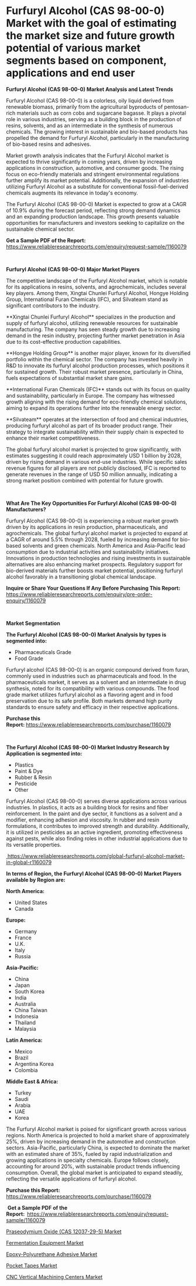 <p><h1>Furfuryl Alcohol (CAS 98-00-0) Market with the goal of estimating the market size and future growth potential of various market segments based on component, applications and end user</h1></p><p><strong>Furfuryl Alcohol (CAS 98-00-0) Market Analysis and Latest Trends</strong></p>
<p><p>Furfuryl Alcohol (CAS 98-00-0) is a colorless, oily liquid derived from renewable biomass, primarily from the agricultural byproducts of pentosan-rich materials such as corn cobs and sugarcane bagasse. It plays a pivotal role in various industries, serving as a building block in the production of resins, solvents, and as an intermediate in the synthesis of numerous chemicals. The growing interest in sustainable and bio-based products has propelled the demand for Furfuryl Alcohol, particularly in the manufacturing of bio-based resins and adhesives.</p><p>Market growth analysis indicates that the Furfuryl Alcohol market is expected to thrive significantly in coming years, driven by increasing applications in construction, automotive, and consumer goods. The rising focus on eco-friendly materials and stringent environmental regulations further amplify its market potential. Additionally, the expansion of industries utilizing Furfuryl Alcohol as a substitute for conventional fossil-fuel-derived chemicals augments its relevance in today's economy. </p><p>The Furfuryl Alcohol (CAS 98-00-0) Market is expected to grow at a CAGR of 10.9% during the forecast period, reflecting strong demand dynamics and an expanding production landscape. This growth presents valuable opportunities for manufacturers and investors seeking to capitalize on the sustainable chemical sector.</p></p>
<p><strong>Get a Sample PDF of the Report:&nbsp;</strong> <a href="https://www.reliableresearchreports.com/enquiry/request-sample/1160079?utm_campaign=7&utm_medium=2&utm_source=Github&utm_content=ia&utm_term=17112024&utm_id=furfuryl-alcohol-cas-98-00-0">https://www.reliableresearchreports.com/enquiry/request-sample/1160079</a></p>
<p>&nbsp;</p>
<p><strong>Furfuryl Alcohol (CAS 98-00-0) Major Market Players</strong></p>
<p><p>The competitive landscape of the Furfuryl Alcohol market, which is notable for its applications in resins, solvents, and agrochemicals, includes several key players. Among them, Xingtai Chunlei Furfuryl Alcohol, Hongye Holding Group, International Furan Chemicals (IFC), and Silvateam stand as significant contributors to the industry.</p><p>**Xingtai Chunlei Furfuryl Alcohol** specializes in the production and supply of furfuryl alcohol, utilizing renewable resources for sustainable manufacturing. The company has seen steady growth due to increasing demand in the resin industry, projecting further market penetration in Asia due to its cost-effective production capabilities.</p><p>**Hongye Holding Group** is another major player, known for its diversified portfolio within the chemical sector. The company has invested heavily in R&D to innovate its furfuryl alcohol production processes, which positions it for sustained growth. Their robust market presence, particularly in China, fuels expectations of substantial market share gains.</p><p>**International Furan Chemicals (IFC)** stands out with its focus on quality and sustainability, particularly in Europe. The company has witnessed growth aligning with the rising demand for eco-friendly chemical solutions, aiming to expand its operations further into the renewable energy sector.</p><p>**Silvateam** operates at the intersection of food and chemical industries, producing furfuryl alcohol as part of its broader product range. Their strategy to integrate sustainability within their supply chain is expected to enhance their market competitiveness.</p><p>The global furfuryl alcohol market is projected to grow significantly, with estimates suggesting it could reach approximately USD 1 billion by 2028, driven by rising demand in various end-use industries. While specific sales revenue figures for all players are not publicly disclosed, IFC is reported to generate revenues in the range of USD 50 million annually, indicating a strong market position combined with potential for future growth.</p></p>
<p>&nbsp;</p>
<p><strong>What Are The Key Opportunities For Furfuryl Alcohol (CAS 98-00-0) Manufacturers?</strong></p>
<p><p>Furfuryl Alcohol (CAS 98-00-0) is experiencing a robust market growth driven by its applications in resin production, pharmaceuticals, and agrochemicals. The global furfuryl alcohol market is projected to expand at a CAGR of around 5.5% through 2028, fueled by increasing demand for bio-based solvents and green chemicals. North America and Asia-Pacific lead consumption due to industrial activities and sustainability initiatives. Innovations in production technologies and rising investments in sustainable alternatives are also enhancing market prospects. Regulatory support for bio-derived materials further boosts market potential, positioning furfuryl alcohol favorably in a transitioning global chemical landscape.</p></p>
<p><strong>Inquire or Share Your Questions If Any Before Purchasing This Report:</strong> <a href="https://www.reliableresearchreports.com/enquiry/pre-order-enquiry/1160079?utm_campaign=7&utm_medium=2&utm_source=Github&utm_content=ia&utm_term=17112024&utm_id=furfuryl-alcohol-cas-98-00-0">https://www.reliableresearchreports.com/enquiry/pre-order-enquiry/1160079</a></p>
<p>&nbsp;</p>
<p><strong>Market Segmentation</strong></p>
<p><strong>The Furfuryl Alcohol (CAS 98-00-0) Market Analysis by types is segmented into:</strong></p>
<p><ul><li>Pharmaceuticals Grade</li><li>Food Grade</li></ul></p>
<p><p>Furfuryl alcohol (CAS 98-00-0) is an organic compound derived from furan, commonly used in industries such as pharmaceuticals and food. In the pharmaceuticals market, it serves as a solvent and an intermediate in drug synthesis, noted for its compatibility with various compounds. The food grade market utilizes furfuryl alcohol as a flavoring agent and in food preservation due to its safe profile. Both markets demand high purity standards to ensure safety and efficacy in their respective applications.</p></p>
<p><strong>Purchase this Report:&nbsp;</strong><a href="https://www.reliableresearchreports.com/purchase/1160079?utm_campaign=7&utm_medium=2&utm_source=Github&utm_content=ia&utm_term=17112024&utm_id=furfuryl-alcohol-cas-98-00-0">https://www.reliableresearchreports.com/purchase/1160079</a></p>
<p>&nbsp;</p>
<p><strong>The Furfuryl Alcohol (CAS 98-00-0) Market Industry Research by Application is segmented into:</strong></p>
<p><ul><li>Plastics</li><li>Paint & Dye</li><li>Rubber & Resin</li><li>Pesticide</li><li>Other</li></ul></p>
<p><p>Furfuryl Alcohol (CAS 98-00-0) serves diverse applications across various industries. In plastics, it acts as a building block for resins and fiber reinforcement. In the paint and dye sector, it functions as a solvent and a modifier, enhancing adhesion and viscosity. In rubber and resin formulations, it contributes to improved strength and durability. Additionally, it is utilized in pesticides as an active ingredient, promoting effectiveness against pests, while also finding roles in other industrial applications due to its versatile properties.</p></p>
<p><a href="https://www.reliableresearchreports.com/global-furfuryl-alcohol-market-in-global-r1160079?utm_campaign=7&utm_medium=2&utm_source=Github&utm_content=ia&utm_term=17112024&utm_id=furfuryl-alcohol-cas-98-00-0">&nbsp;https://www.reliableresearchreports.com/global-furfuryl-alcohol-market-in-global-r1160079</a></p>
<p><strong>In terms of Region, the Furfuryl Alcohol (CAS 98-00-0) Market Players available by Region are:</strong></p>
<p>
    <p> <strong> North America: </strong>
        <ul>
            <li>United States</li>
            <li>Canada</li>
        </ul>
        </p> 
    <p> <strong> Europe: </strong>
        <ul>
            <li>Germany</li>
            <li>France</li>
            <li>U.K.</li>
            <li>Italy</li>
            <li>Russia</li>
        </ul>
        </p> 
    <p> <strong> Asia-Pacific: </strong>
        <ul>
            <li>China</li>
            <li>Japan</li>
            <li>South Korea</li>
            <li>India</li>
            <li>Australia</li>
            <li>China Taiwan</li>
            <li>Indonesia</li>
            <li>Thailand</li>
            <li>Malaysia</li>
        </ul>
        </p> 
    <p> <strong> Latin America: </strong>
        <ul>
            <li>Mexico</li>
            <li>Brazil</li>
            <li>Argentina Korea</li>
            <li>Colombia</li>
        </ul>
        </p> 
    <p> <strong> Middle East & Africa: </strong>
        <ul>
            <li>Turkey</li>
            <li>Saudi</li>
            <li>Arabia</li>
            <li>UAE</li>
            <li>Korea</li>
        </ul>
    </p>
    </p>
<p><p>The Furfuryl Alcohol market is poised for significant growth across various regions. North America is projected to hold a market share of approximately 25%, driven by increasing demand in the automotive and construction sectors. Asia-Pacific, particularly China, is expected to dominate the market with an estimated share of 35%, fueled by rapid industrialization and growing applications in specialty chemicals. Europe follows closely, accounting for around 20%, with sustainable product trends influencing consumption. Overall, the global market is anticipated to expand steadily, reflecting the versatile applications of furfuryl alcohol.</p></p>
<p><strong>Purchase this Report: </strong><a href="https://www.reliableresearchreports.com/purchase/1160079?utm_campaign=7&utm_medium=2&utm_source=Github&utm_content=ia&utm_term=17112024&utm_id=furfuryl-alcohol-cas-98-00-0">https://www.reliableresearchreports.com/purchase/1160079</a></p>
<p>&nbsp;<strong>Get a Sample PDF of the Report:&nbsp;&nbsp;</strong><a href="https://www.reliableresearchreports.com/enquiry/request-sample/1160079?utm_campaign=7&utm_medium=2&utm_source=Github&utm_content=ia&utm_term=17112024&utm_id=furfuryl-alcohol-cas-98-00-0">https://www.reliableresearchreports.com/enquiry/request-sample/1160079</a></p>
<p><strong></strong></p>
<p><p><a href="https://github.com/angelajermaine/Market-Research-Report-List-5/blob/main/praseodymium-oxide-cas-12037-29-5-market.md?utm_campaign=7&utm_medium=2&utm_source=Github&utm_content=ia&utm_term=17112024&utm_id=furfuryl-alcohol-cas-98-00-0">Praseodymium Oxide (CAS 12037-29-5) Market</a></p><p><a href="https://www.linkedin.com/pulse/strategic-forecast-fermentation-equipment-market-growth-83yme?utm_campaign=7&utm_medium=2&utm_source=Github&utm_content=ia&utm_term=17112024&utm_id=furfuryl-alcohol-cas-98-00-0">Fermentation Equipment Market</a></p><p><a href="https://github.com/provorikovar/Market-Research-Report-List-6/blob/main/epoxy-polyurethane-adhesive-market.md?utm_campaign=7&utm_medium=2&utm_source=Github&utm_content=ia&utm_term=17112024&utm_id=furfuryl-alcohol-cas-98-00-0">Epoxy-Polyurethane Adhesive Market</a></p><p><a href="https://www.linkedin.com/pulse/pocket-tapes-market-analysis-report-global-insights-region-snphe?utm_campaign=7&utm_medium=2&utm_source=Github&utm_content=ia&utm_term=17112024&utm_id=furfuryl-alcohol-cas-98-00-0">Pocket Tapes Market</a></p><p><a href="https://issuu.com/reportprime-2/docs/cnc-vertical-machining-centers-mark_f7d3694cd25acf?utm_campaign=7&utm_medium=2&utm_source=Github&utm_content=ia&utm_term=17112024&utm_id=furfuryl-alcohol-cas-98-00-0">CNC Vertical Machining Centers Market</a></p></p>
